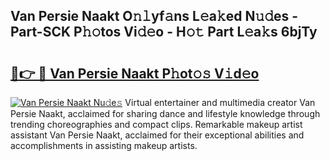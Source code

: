 ## Van Persie Naakt O𝚗𝚕yf𝚊ns L𝚎a𝚔ed N𝚞𝚍es - Part-SCK P𝚑𝚘tos Vi𝚍𝚎o - H𝚘𝚝 Part L𝚎a𝚔s 6bjTy

# <h2><a href="http://kf4wiv.oniu.top/?m=Van+Persie+Naakt">🔗👉 🔴 Van Persie Naakt P𝚑ot𝚘𝚜 V𝚒d𝚎o</a></h2>

[![Van Persie Naakt Nu𝚍e𝚜](https://i.imgur.com/0qMVB7G.gif)](http://kf4wiv.oniu.top/?m=Van+Persie+Naakt)
Virtual entertainer and multimedia creator Van Persie Naakt, acclaimed for sharing dance and lifestyle knowledge through trending choreographies and compact clips. Remarkable makeup artist assistant Van Persie Naakt, acclaimed for their exceptional abilities and accomplishments in assisting makeup artists.  
